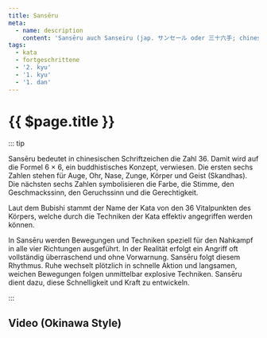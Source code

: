```yaml
---
title: Sansēru
meta:
  - name: description 
    content: 'Sansēru auch Sanseiru (jap. サンセール oder 三十六手; chinesisch 三十六, Pinyin sānshíliù) wird auch als die „Drachen-Kata“ bezeichnet.' 
tags:
  - kata
  - fortgeschrittene
  - '2. kyu'
  - '1. kyu'
  - '1. dan'
---
```


# {{ $page.title }}

<ShowDescription />

::: tip

Sansēru bedeutet in chinesischen Schriftzeichen die Zahl 36. Damit wird auf die Formel 6 × 6, ein buddhistisches Konzept, verwiesen. Die ersten sechs Zahlen stehen für Auge, Ohr, Nase, Zunge, Körper und Geist (Skandhas). Die nächsten sechs Zahlen symbolisieren die Farbe, die Stimme, den Geschmackssinn, den Geruchssinn und die Gerechtigkeit.

Laut dem Bubishi stammt der Name der Kata von den 36 Vitalpunkten des Körpers, welche durch die Techniken der Kata effektiv angegriffen werden können.

In Sansēru werden Bewegungen und Techniken speziell für den Nahkampf in alle vier Richtungen ausgeführt. In der Realität erfolgt ein Angriff oft vollständig überraschend und ohne Vorwarnung. Sansēru folgt diesem Rhythmus. Ruhe wechselt plötzlich in schnelle Aktion und langsamen, weichen Bewegungen folgen unmittelbar explosive Techniken. Sansēru dient dazu, diese Schnelligkeit und Kraft zu entwickeln.

:::

## Video (Okinawa Style)

<YouTube videoid="LdbxQinYfXo" />
